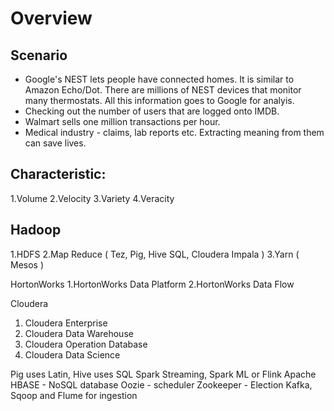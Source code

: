 # Overview

## Scenario
+ Google's NEST lets people have connected homes. It is similar to Amazon Echo/Dot. There are millions of NEST devices that monitor many thermostats. All this information goes to Google for analyis.
+ Checking out the number of users that are logged onto IMDB.
+ Walmart sells one million transactions per hour.
+ Medical industry - claims, lab reports etc. Extracting meaning from them can save lives.

## Characteristic:
1.Volume
2.Velocity
3.Variety
4.Veracity

## Hadoop
1.HDFS
2.Map Reduce ( Tez, Pig, Hive SQL, Cloudera Impala )
3.Yarn ( Mesos )

HortonWorks
1.HortonWorks Data Platform
2.HortonWorks Data Flow

Cloudera
1. Cloudera Enterprise
2. Cloudera Data Warehouse
3. Cloudera Operation Database
4. Cloudera Data Science

Pig uses Latin, Hive uses SQL
Spark Streaming, Spark ML or Flink
Apache HBASE - NoSQL database
Oozie - scheduler
Zookeeper - Election
Kafka, Sqoop and Flume for ingestion


